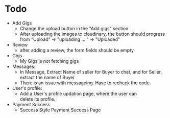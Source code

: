 # Todo

- Add Gigs 
  - Change the upload button in the "Add gigs" section
  - After uploading the images to cloudinary, the button should progress from "Upload" -> "uploading ... " -> "Uploaded"
- Review 
  - after adding a review, the form fields should be empty
- Gigs 
  - My Gigs is not fetching gigs
- Messages: 
  - In Message, Extract Name of seller for Buyer to chat, and for Seller, extract the name of Buyer
  - There is an issue with messageing. Have to recheck the code.
- User's profile: 
  - Add a User's profile updation page, where the user can delete its profile.
- Payment Success 
  - Success Style Payment Success Page